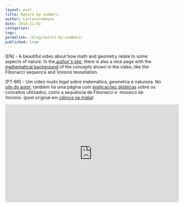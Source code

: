 ```yaml
---
layout: post
title: Nature by numbers
author: CarlosGrohmann
date: 2010-11-01
categories: 
tags: 
permalink: /blog/nature-by-numbers/
published: true
---
```


[EN] - A beautiful video about how math and geometry relate to some aspects of nature. In the[ author's site](http://www.etereaestudios.com/docs_html/nbyn_htm/intro.htm), there is also a nice page with the [mathematical background](http://www.etereaestudios.com/docs_html/nbyn_htm/about_index.htm) of the concepts shown in the video, like the Fibonacci sequence and Voronoi tessellation.  

[PT-BR] - Um video muito legal sobre matemática, geometria e natureza. No [site do autor](http://www.etereaestudios.com/docs_html/nbyn_htm/intro.htm), também há uma página com [explicações didáticas](http://www.etereaestudios.com/docs_html/nbyn_htm/about_index.htm) sobre os conceitos utilizados, como a sequência de Fibonacci e  mosaico de Voronoi. (post original em [ciência na midia](http://ciencianamidia.wordpress.com/2010/09/20/serie-matematica-7-a-natureza-pelos-numeros/))  


<iframe width="560" height="315" src="https://www.youtube.com/embed/kkGeOWYOFoA" frameborder="0" allow="accelerometer; autoplay; encrypted-media; gyroscope; picture-in-picture" allowfullscreen></iframe>
